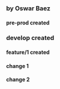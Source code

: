 ### by Oswar Baez
#### pre-prod created
### develop created

#### feature/1 created
#### change 1
#### change 2
